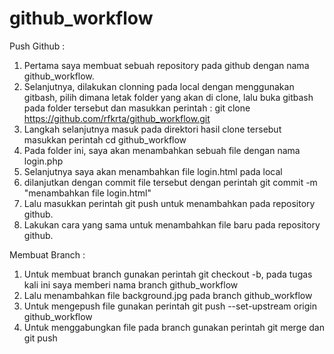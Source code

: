 # github_workflow
Push Github :
1. Pertama saya membuat sebuah repository pada github dengan nama github_workflow.
2. Selanjutnya, dilakukan clonning pada local dengan menggunakan gitbash, pilih dimana letak folder yang akan di clone, lalu buka gitbash pada folder tersebut dan masukkan perintah :
	git clone https://github.com/rfkrta/github_workflow.git
3. Langkah selanjutnya masuk pada direktori hasil clone tersebut masukkan perintah 
	cd github_workflow
4. Pada folder ini, saya akan menambahkan sebuah file dengan nama login.php
5. Selanjutnya saya akan menambahkan file login.html pada local
6. dilanjutkan dengan commit file tersebut dengan perintah git commit -m "menambahkan file login.html"
7. Lalu masukkan perintah git push untuk menambahkan pada repository github.
8. Lakukan cara yang sama untuk menambahkan file baru pada repository github.

Membuat Branch :
 
1. Untuk membuat branch gunakan perintah git checkout -b, pada tugas kali ini saya memberi nama branch github_workflow
2. Lalu menambahkan file background.jpg pada branch github_workflow 
3. Untuk mengepush file gunakan perintah git push --set-upstream origin github_workflow
4. Untuk menggabungkan file pada branch gunakan perintah git merge dan git push
